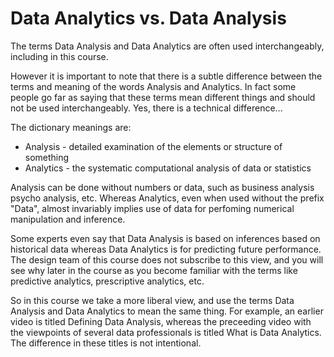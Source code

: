 # Data Analytics vs. Data Analysis

The terms Data Analysis and  Data Analytics are often used interchangeably, including in this course. 

However it is important to note that there is a subtle difference between the terms and meaning of the words Analysis and Analytics.  In fact some people go far as saying that these terms mean different things and should not be used interchangeably. Yes, there is a technical difference...

The dictionary meanings are:

- Analysis - detailed examination of the elements or structure of something
- Analytics - the systematic computational analysis of data or statistics

Analysis can be done without numbers or data, such as business analysis psycho analysis, etc. Whereas Analytics, even when used without the prefix "Data", almost invariably implies use of data for perfoming numerical manipulation and inference. 

Some experts even say that Data Analysis is based on inferences based on historical data whereas Data Analytics is for predicting future performance. The design team of this course does not subscribe to this view, and you will see why later in the course as you become familiar with the terms like predictive analytics, prescriptive analytics, etc. 

So in this course we take a more liberal view, and use the terms Data Analysis and Data Analytics to mean the same thing. For example, an earlier video is titled Defining Data Analysis, whereas the preceeding video with the viewpoints of several data professionals is titled What is Data Analytics. The difference in these titles is not intentional.